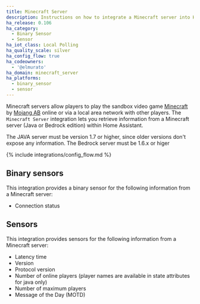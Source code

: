 ```yaml
---
title: Minecraft Server
description: Instructions on how to integrate a Minecraft server into Home Assistant.
ha_release: 0.106
ha_category:
  - Binary Sensor
  - Sensor
ha_iot_class: Local Polling
ha_quality_scale: silver
ha_config_flow: true
ha_codeowners:
  - '@elmurato'
ha_domain: minecraft_server
ha_platforms:
  - binary_sensor
  - sensor
---
```


Minecraft servers allow players to play the sandbox video game [Minecraft](https://www.minecraft.net/en-us) by [Mojang AB](https://www.mojang.com) online or via a local area network with other players. The `Minecraft Server` integration lets you retrieve information from a Minecraft server (Java or Bedrock edition) within Home Assistant.

<div class='note'>
The JAVA server must be version 1.7 or higher, since older versions don't expose any information. The Bedrock server must be 1.6.x or higer
</div>

{% include integrations/config_flow.md %}

## Binary sensors

This integration provides a binary sensor for the following information from a Minecraft server:

- Connection status

## Sensors

This integration provides sensors for the following information from a Minecraft server:

- Latency time
- Version
- Protocol version
- Number of online players (player names are available in state attributes for java only)
- Number of maximum players
- Message of the Day (MOTD)
